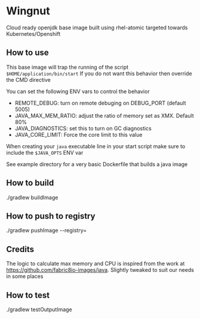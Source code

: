 # Wingnut

Cloud ready openjdk base image built using rhel-atomic targeted towards Kubernetes/Openshift

## How to use
This base image will trap the running of the script `$HOME/application/bin/start`
If you do not want this behavior then override the CMD directive

You can set the following ENV vars to control the behavior
 - REMOTE_DEBUG: turn on remote debuging on DEBUG_PORT (default 5005)
 - JAVA_MAX_MEM_RATIO: adjust the ratio of memory set as XMX. Default 80%
 - JAVA_DIAGNOSTICS: set this to turn on GC diagnostics
 - JAVA_CORE_LIMIT: Force the core limit to this value
 
When creating your `java` executable line in your start script make sure to include the `$JAVA_OPTS` ENV var

See example directory for a very basic Dockerfile that builds a java image

## How to build
./gradlew  buildImage

## How to push to registry
./gradlew pushImage --registry=<registry>

## Credits
The logic to calculate max memory and CPU is inspired from the work at 
https://github.com/fabric8io-images/java. Slightly tweaked to suit our needs in some places

## How to test
./gradlew testOutputImage
